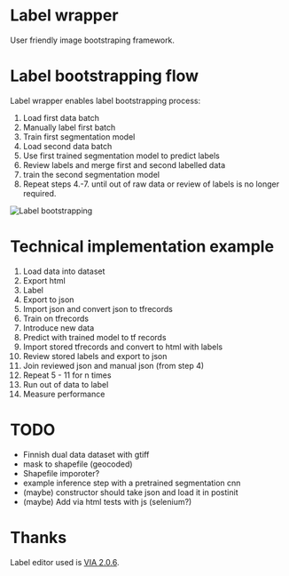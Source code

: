 # Label wrapper

User friendly image bootstraping framework.

# Label bootstrapping flow

Label wrapper enables label bootstrapping process:
1. Load first data batch
1. Manually label first batch
1. Train first segmentation model
1. Load second data batch
1. Use first trained segmentation model to predict labels
1. Review labels and merge first and second labelled data
1. train the second segmentation model
1. Repeat steps 4.-7. until out of raw data or review of labels is no longer required.

![Label bootstrapping](docs/diagram.png)


# Technical implementation example
1. Load data into dataset
1. Export html
1. Label
1. Export to json
1. Import json and convert json to tfrecords
1. Train on tfrecords
1. Introduce new data
1. Predict with trained model to tf records
1. Import stored tfrecords and convert to html with labels
1. Review stored labels and export to json
1. Join reviewed json and manual json (from step 4)
1. Repeat 5 - 11 for n times
1. Run out of data to label
1. Measure performance

# TODO
* Finnish dual data dataset with gtiff
* mask to shapefile (geocoded)
* Shapefile imporoter?
* example inference step with a pretrained segmentation cnn
* (maybe) constructor should take json and load it in postinit
* (maybe) Add via html tests with js (selenium?)

# Thanks

Label editor used is [VIA 2.0.6](https://gitlab.com/vgg/via/raw/via-2.0.6/via.html).